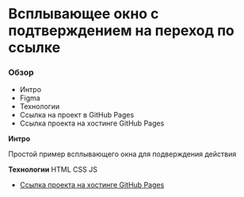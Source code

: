 # Всплывающее окно с подтверждением на переход по ссылке

### Обзор
* Интро
* Figma
* Технологии
* Ссылка на проект в GitHub Pages 
* Ссылка проекта на хостинге GitHub Pages

**Интро**

Простой пример всплывающего окна для подверждения действия


**Технологии**
HTML
CSS
JS

* [Ссылка проекта на хостинге GitHub Pages](https://stanmur.github.io/russian-travel/)